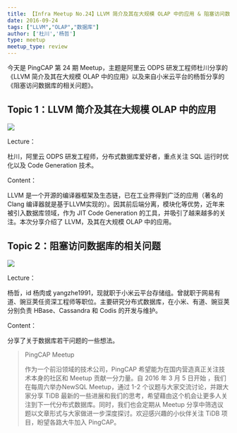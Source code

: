 ```yaml
---
title: 【Infra Meetup No.24】LLVM 简介及其在大规模 OLAP 中的应用 & 阻塞访问数据库的相关问题
date: 2016-09-24
tags: ["LLVM","OLAP","数据库"]
author: ['杜川','杨哲']
type: meetup
meetup_type: review
---
```


今天是 PingCAP 第 24 期 Meetup，主题是阿里云 ODPS 研发工程师杜川分享的《LLVM 简介及其在大规模 OLAP 中的应用》以及来自小米云平台的杨哲分享的《阻塞访问数据库的相关问题》。

## Topic 1：LLVM 简介及其在大规模 OLAP 中的应用

![](http://upload-images.jianshu.io/upload_images/542677-feb63e96347bc9b2?imageMogr2/auto-orient/strip%7CimageView2/2/w/1240)

Lecture：

杜川，阿里云 ODPS 研发工程师，分布式数据库爱好者，重点关注 SQL 运行时优化以及 Code Generation 技术。

Content：

LLVM 是一个开源的编译器框架及生态链，已在工业界得到广泛的应用（著名的 Clang 编译器就是基于LLVM实现的）。因其前后端分离，模块化等优势，近年来被引入数据库领域，作为 JIT Code Generation 的工具，并吸引了越来越多的关注。本次分享介绍了 LLVM，及其在大规模 OLAP 中的应用。

## Topic 2：阻塞访问数据库的相关问题

![](http://upload-images.jianshu.io/upload_images/542677-ac25435529b2d9ff?imageMogr2/auto-orient/strip%7CimageView2/2/w/1240)

Lecture：

杨哲，id 杨肉或 yangzhe1991，现就职于小米云平台存储组。曾就职于网易有道、豌豆荚任资深工程师等职位。主要研究分布式数据库，在小米、有道、豌豆荚分别负责 HBase、Cassandra 和 Codis 的开发与维护。

Content：

分享了关于数据库若干问题的一些想法。

>PingCAP Meetup 
>
>作为一个前沿领域的技术公司，PingCAP 希望能为在国内营造真正关注技术本身的社区和 Meetup 贡献一分力量。自 2016 年 3 月 5 日开始 ，我们在每周六举办NewSQL Meetup，通过 1-2 个议题与大家交流讨论，并跟大家分享 TiDB 最新的一些进展和我们的思考，希望藉由这个机会让更多人关注到下一代分布式数据库。同时，我们也会定期从 Meetup 分享中筛选议题以文章形式与大家做进一步深度探讨。欢迎感兴趣的小伙伴关注 TiDB 项目，盼望各路大牛加入 PingCAP。
